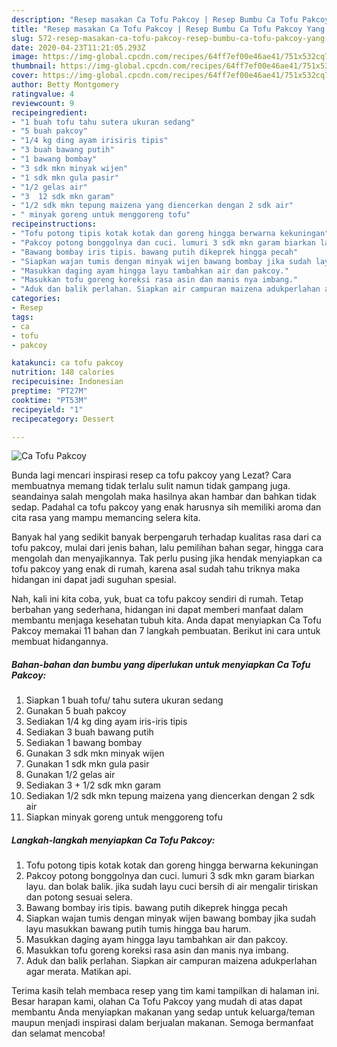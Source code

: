 ```yaml
---
description: "Resep masakan Ca Tofu Pakcoy | Resep Bumbu Ca Tofu Pakcoy Yang Bisa Manjain Lidah"
title: "Resep masakan Ca Tofu Pakcoy | Resep Bumbu Ca Tofu Pakcoy Yang Bisa Manjain Lidah"
slug: 572-resep-masakan-ca-tofu-pakcoy-resep-bumbu-ca-tofu-pakcoy-yang-bisa-manjain-lidah
date: 2020-04-23T11:21:05.293Z
image: https://img-global.cpcdn.com/recipes/64ff7ef00e46ae41/751x532cq70/ca-tofu-pakcoy-foto-resep-utama.jpg
thumbnail: https://img-global.cpcdn.com/recipes/64ff7ef00e46ae41/751x532cq70/ca-tofu-pakcoy-foto-resep-utama.jpg
cover: https://img-global.cpcdn.com/recipes/64ff7ef00e46ae41/751x532cq70/ca-tofu-pakcoy-foto-resep-utama.jpg
author: Betty Montgomery
ratingvalue: 4
reviewcount: 9
recipeingredient:
- "1 buah tofu tahu sutera ukuran sedang"
- "5 buah pakcoy"
- "1/4 kg ding ayam irisiris tipis"
- "3 buah bawang putih"
- "1 bawang bombay"
- "3 sdk mkn minyak wijen"
- "1 sdk mkn gula pasir"
- "1/2 gelas air"
- "3  12 sdk mkn garam"
- "1/2 sdk mkn tepung maizena yang diencerkan dengan 2 sdk air"
- " minyak goreng untuk menggoreng tofu"
recipeinstructions:
- "Tofu potong tipis kotak kotak dan goreng hingga berwarna kekuningan"
- "Pakcoy potong bonggolnya dan cuci. lumuri 3 sdk mkn garam biarkan layu. dan bolak balik. jika sudah layu cuci bersih di air mengalir tiriskan dan potong sesuai selera."
- "Bawang bombay iris tipis. bawang putih dikeprek hingga pecah"
- "Siapkan wajan tumis dengan minyak wijen bawang bombay jika sudah layu masukkan bawang putih tumis hingga bau harum."
- "Masukkan daging ayam hingga layu tambahkan air dan pakcoy."
- "Masukkan tofu goreng koreksi rasa asin dan manis nya imbang."
- "Aduk dan balik perlahan. Siapkan air campuran maizena adukperlahan agar merata. Matikan api."
categories:
- Resep
tags:
- ca
- tofu
- pakcoy

katakunci: ca tofu pakcoy 
nutrition: 148 calories
recipecuisine: Indonesian
preptime: "PT27M"
cooktime: "PT53M"
recipeyield: "1"
recipecategory: Dessert

---
```



![Ca Tofu Pakcoy](https://img-global.cpcdn.com/recipes/64ff7ef00e46ae41/751x532cq70/ca-tofu-pakcoy-foto-resep-utama.jpg)

Bunda lagi mencari inspirasi resep ca tofu pakcoy yang Lezat? Cara membuatnya memang tidak terlalu sulit namun tidak gampang juga. seandainya salah mengolah maka hasilnya akan hambar dan bahkan tidak sedap. Padahal ca tofu pakcoy yang enak harusnya sih memiliki aroma dan cita rasa yang mampu memancing selera kita.

Banyak hal yang sedikit banyak berpengaruh terhadap kualitas rasa dari ca tofu pakcoy, mulai dari jenis bahan, lalu pemilihan bahan segar, hingga cara mengolah dan menyajikannya. Tak perlu pusing jika hendak menyiapkan ca tofu pakcoy yang enak di rumah, karena asal sudah tahu triknya maka hidangan ini dapat jadi suguhan spesial.




Nah, kali ini kita coba, yuk, buat ca tofu pakcoy sendiri di rumah. Tetap berbahan yang sederhana, hidangan ini dapat memberi manfaat dalam membantu menjaga kesehatan tubuh kita. Anda dapat menyiapkan Ca Tofu Pakcoy memakai 11 bahan dan 7 langkah pembuatan. Berikut ini cara untuk membuat hidangannya.

<!--inarticleads1-->

##### Bahan-bahan dan bumbu yang diperlukan untuk menyiapkan Ca Tofu Pakcoy:

1. Siapkan 1 buah tofu/ tahu sutera ukuran sedang
1. Gunakan 5 buah pakcoy
1. Sediakan 1/4 kg ding ayam iris-iris tipis
1. Sediakan 3 buah bawang putih
1. Sediakan 1 bawang bombay
1. Gunakan 3 sdk mkn minyak wijen
1. Gunakan 1 sdk mkn gula pasir
1. Gunakan 1/2 gelas air
1. Sediakan 3 + 1/2 sdk mkn garam
1. Sediakan 1/2 sdk mkn tepung maizena yang diencerkan dengan 2 sdk air
1. Siapkan  minyak goreng untuk menggoreng tofu




<!--inarticleads2-->

##### Langkah-langkah menyiapkan Ca Tofu Pakcoy:

1. Tofu potong tipis kotak kotak dan goreng hingga berwarna kekuningan
1. Pakcoy potong bonggolnya dan cuci. lumuri 3 sdk mkn garam biarkan layu. dan bolak balik. jika sudah layu cuci bersih di air mengalir tiriskan dan potong sesuai selera.
1. Bawang bombay iris tipis. bawang putih dikeprek hingga pecah
1. Siapkan wajan tumis dengan minyak wijen bawang bombay jika sudah layu masukkan bawang putih tumis hingga bau harum.
1. Masukkan daging ayam hingga layu tambahkan air dan pakcoy.
1. Masukkan tofu goreng koreksi rasa asin dan manis nya imbang.
1. Aduk dan balik perlahan. Siapkan air campuran maizena adukperlahan agar merata. Matikan api.




Terima kasih telah membaca resep yang tim kami tampilkan di halaman ini. Besar harapan kami, olahan Ca Tofu Pakcoy yang mudah di atas dapat membantu Anda menyiapkan makanan yang sedap untuk keluarga/teman maupun menjadi inspirasi dalam berjualan makanan. Semoga bermanfaat dan selamat mencoba!
